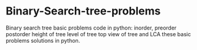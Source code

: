 # Binary-Search-tree-problems
Binary search tree basic problems code in python:
inorder,
preorder
postorder
height of tree
level of tree
top view of tree and LCA
these basic problems solutions in python.
